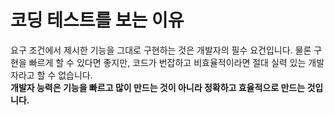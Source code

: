 # 코딩 테스트를 보는 이유
요구 조건에서 제시한 기능을 그대로 구현하는 것은 개발자의 필수 요건입니다. 물론 구현을 빠르게 할 수 있다면 좋지만, 코드가 번잡하고 비효율적이라면 절대 실력 있는 개발자라고 할 수 없습니다.
<br>
**개발자 능력은 기능을 빠르고 많이 만드는 것이 아니라 정확하고 효율적으로 만드는 것입니다.**


